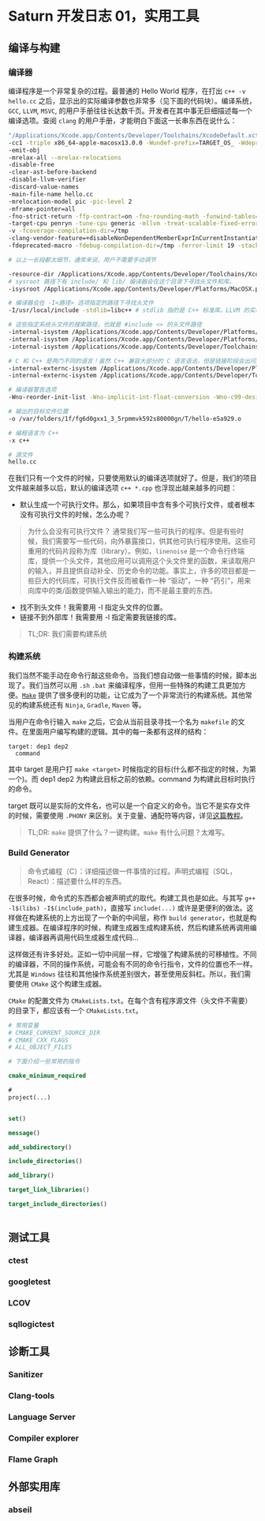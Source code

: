 # Saturn 开发日志 01，实用工具

## 编译与构建

### 编译器

编译程序是一个非常复杂的过程。最普通的 Hello World 程序，在打出 `c++ -v hello.cc` 之后，显示出的实际编译参数也非常多（见下面的代码块）。编译系统，`GCC`, `LLVM`, `MSVC`, 的用户手册往往长达数千页。开发者在其中事无巨细描述每一个编译选项。查阅 `clang` 的用户手册，才能明白下面这一长串东西在说什么：

```bash
"/Applications/Xcode.app/Contents/Developer/Toolchains/XcodeDefault.xctoolchain/usr/bin/clang"
-cc1 -triple x86_64-apple-macosx13.0.0 -Wundef-prefix=TARGET_OS_ -Wdeprecated-objc-isa-usage -Werror=deprecated-objc-isa-usage -Werror=implicit-function-declaration 
-emit-obj
-mrelax-all --mrelax-relocations
-disable-free
-clear-ast-before-backend
-disable-llvm-verifier 
-discard-value-names 
-main-file-name hello.cc 
-mrelocation-model pic -pic-level 2
-mframe-pointer=all
-fno-strict-return -ffp-contract=on -fno-rounding-math -funwind-tables=2 -target-sdk-version=13.3 -fvisibility-inlines-hidden-static-local-var
-target-cpu penryn -tune-cpu generic -mllvm -treat-scalable-fixed-error-as-warning -debugger-tuning=lldb -target-linker-version 857.1
-v -fcoverage-compilation-dir=/tmp
-clang-vendor-feature=+disableNonDependentMemberExprInCurrentInstantiation -fno-odr-hash-protocols -clang-vendor-feature=+enableAggressiveVLAFolding -clang-vendor-feature=+revert09abecef7bbf -clang-vendor-feature=+thisNoAlignAttr -clang-vendor-feature=+thisNoNullAttr -mllvm -disable-aligned-alloc-awareness=1 -D__GCC_HAVE_DWARF2_CFI_ASM=1 
-fdeprecated-macro -fdebug-compilation-dir=/tmp -ferror-limit 19 -stack-protector 1 -fstack-check -mdarwin-stkchk-strong-link -fblocks -fencode-extended-block-signature -fregister-global-dtors-with-atexit -fgnuc-version=4.2.1 -fno-cxx-modules -no-opaque-pointers -fcxx-exceptions -fexceptions -fmax-type-align=16 -fcommon -fcolor-diagnostics

# 以上一长段都太细节，通常来说，用户不需要手动调节

-resource-dir /Applications/Xcode.app/Contents/Developer/Toolchains/XcodeDefault.xctoolchain/usr/lib/clang/14.0.3
# sysroot 路径下有 include/ 和 lib/ 编译器会在这个目录下寻找头文件和库。
-isysroot /Applications/Xcode.app/Contents/Developer/Platforms/MacOSX.platform/Developer/SDKs/MacOSX.sdk 

# 编译器会在 -I<路径> 选项指定的路径下寻找头文件
-I/usr/local/include -stdlib=libc++ # stdlib 指的是 C++ 标准库。LLVM 的实现为 libc++，GNU 的实现为 libstdc++。

# 这些指定系统头文件的搜索路径，也就是 #include <> 的头文件路径
-internal-isystem /Applications/Xcode.app/Contents/Developer/Platforms/MacOSX.platform/Developer/SDKs/MacOSX.sdk/usr/include/c++/v1 
-internal-isystem /Applications/Xcode.app/Contents/Developer/Platforms/MacOSX.platform/Developer/SDKs/MacOSX.sdk/usr/local/include 
-internal-isystem /Applications/Xcode.app/Contents/Developer/Toolchains/XcodeDefault.xctoolchain/usr/lib/clang/14.0.3/include

# C 和 C++ 是两门不同的语言！虽然 C++ 兼容大部分的 C 语言语法，但是链接阶段会出问题。所以加入 C 语言的头文件是特殊的。
-internal-externc-isystem /Applications/Xcode.app/Contents/Developer/Platforms/MacOSX.platform/Developer/SDKs/MacOSX.sdk/usr/include 
-internal-externc-isystem /Applications/Xcode.app/Contents/Developer/Toolchains/XcodeDefault.xctoolchain/usr/include 

# 编译器警告选项
-Wno-reorder-init-list -Wno-implicit-int-float-conversion -Wno-c99-designator -Wno-final-dtor-non-final-class -Wno-extra-semi-stmt -Wno-misleading-indentation -Wno-quoted-include-in-framework-header -Wno-implicit-fallthrough -Wno-enum-enum-conversion -Wno-enum-float-conversion -Wno-elaborated-enum-base -Wno-reserved-identifier -Wno-gnu-folding-constant

# 输出的目标文件位置
-o /var/folders/1f/fg6d0gxx1_3_5rpmmvk592s80000gn/T/hello-e5a929.o

# 编程语言为 C++
-x c++

# 源文件
hello.cc
```

在我们只有一个文件的时候，只要使用默认的编译选项就好了。但是，我们的项目文件越来越多以后，默认的编译选项 `c++ *.cpp` 也浮现出越来越多的问题：
  * 默认生成一个可执行文件。那么，如果项目中含有多个可执行文件，或者根本没有可执行文件的时候，怎么办呢？
> 为什么会没有可执行文件？
> 通常我们写一些可执行的程序。但是有些时候，我们需要写一些代码，向外暴露接口，供其他可执行程序使用。这些可重用的代码片段称为库（library）。例如，`linenoise` 是一个命令行终端库，提供一个头文件，其他应用可以调用这个头文件里的函数，来读取用户的输入，并且提供自动补全、历史命令的功能。事实上，许多的项目都是一些巨大的代码库，可执行文件反而被看作一种 “驱动”，一种 “药引”，用来向库中的类/函数提供输入输出的能力，而不是最主要的东西。
  * 找不到头文件！我需要用 -I 指定头文件的位置。
  * 链接不到外部库！我需要用 -l 指定需要我链接的库。

> TL;DR: 我们需要构建系统

### 构建系统

我们当然不能手动在命令行敲这些命令。当我们想自动做一些事情的时候，脚本出现了。我们当然可以用 `.sh` `.bat` 来编译程序，但用一些特殊的构建工具更加方便。[`Make`](https://makefiletutorial.com) 提供了很多便利的功能，让它成为了一个非常流行的构建系统。其他常见的构建系统还有 `Ninja`, `Gradle`, `Maven` 等。

当用户在命令行输入 `make` 之后，它会从当前目录寻找一个名为 `makefile` 的文件。在里面用户编写构建的逻辑。其中的每一条都有这样的结构：

```make
target: dep1 dep2
  command
```

其中 target 是用户打 `make <target>` 时候指定的目标(什么都不指定的时候，为第一个)。而 dep1 dep2 为构建此目标之前的依赖。command 为构建此目标时执行的命令。

target 既可以是实际的文件名，也可以是一个自定义的命令。当它不是实存文件的时候，需要使用 `.PHONY` 来区别。关于变量、通配符等内容，详见[这篇教程](https://makefiletutorial.com)。


> TL;DR: `make` 提供了什么？一键构建。`make` 有什么问题？太难写。

### Build Generator

> 命令式编程（C）：详细描述做一件事情的过程。声明式编程（SQL，React）：描述要什么样的东西。

在很多时候，命令式的东西都会被声明式的取代。构建工具也是如此。与其写 `g++ -l$(libs) -I$(include_path)`，直接写 `include(...)` 或许是更便利的做法。这样做在构建系统的上方出现了一个新的中间层，称作 `build generator`，也就是构建生成器。在编译程序的时候，构建生成器生成构建系统，然后构建系统再调用编译器，编译器再调用代码生成器生成代码...

这样做还有许多好处。正如一切中间层一样，它增强了构建系统的可移植性。不同的编译器，不同的操作系统，可能会有不同的命令行指令，文件的位置也不一样。尤其是 `Windows` 往往和其他操作系统差别很大，甚至使用反斜杠。所以，我们需要使用 `CMake` 这个构建生成器。

`CMake` 的配置文件为 `CMakeLists.txt`。在每个含有程序源文件（头文件不需要）的目录下，都应该有一个 `CMakeLists.txt`。

```CMake
# 常用变量
# CMAKE_CURRENT_SOURCE_DIR
# CMAKE_CXX_FLAGS
# ALL_OBJECT_FILES

# 下面介绍一些常用的指令

cmake_minimum_required

# 
project(...)


set()

message()

add_subdirectory()

include_directories()

add_library()

target_link_libraries()

target_include_directories()



```


## 测试工具

### ctest

### googletest

### LCOV

### sqllogictest

## 诊断工具

### Sanitizer

### Clang-tools

### Language Server

### Compiler explorer

### Flame Graph

## 外部实用库

### abseil
